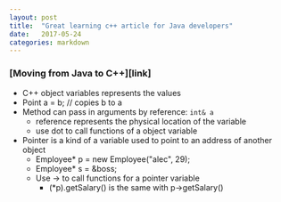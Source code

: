 ```yaml
---
layout: post
title:  "Great learning c++ article for Java developers"
date:   2017-05-24
categories: markdown
---
```

### [Moving from Java to C++][link]
- C++ object variables represents the values
 - Point a = b; // copies b to a
- Method can pass in arguments by reference: `int& a`
  - reference represents the physical location of the variable
  - use dot to call functions of a object variable
- Pointer is a kind of a variable used to point to an address of another object
  - Employee* p = new Employee("alec", 29);
  - Employee* s = &boss;
  - Use -> to call functions for a pointer variable
    - (*p).getSalary() is the same with p->getSalary()

[jvm-gc]: http://www.horstmann.com/ccj2/ccjapp3.html
